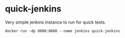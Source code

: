 # quick-jenkins

Very simple jenkins instance to run for quick tests.

```
docker run -dp 8080:8080 --name jenkins quick-jenkins
```
